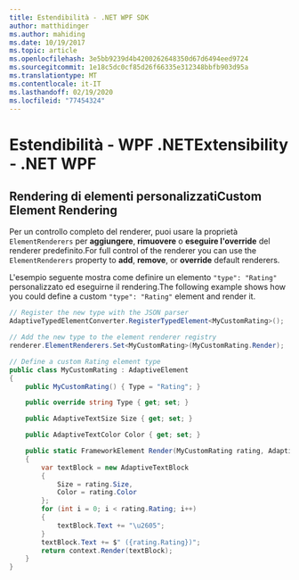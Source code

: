 ```yaml
---
title: Estendibilità - .NET WPF SDK
author: matthidinger
ms.author: mahiding
ms.date: 10/19/2017
ms.topic: article
ms.openlocfilehash: 3e5bb9239d4b4200262648350d67d6494eed9724
ms.sourcegitcommit: 1e18c5dc0cf85d26f66335e312348bbfb903d95a
ms.translationtype: MT
ms.contentlocale: it-IT
ms.lasthandoff: 02/19/2020
ms.locfileid: "77454324"
---
```

# <a name="extensibility---net-wpf"></a><span data-ttu-id="b0b10-102">Estendibilità - WPF .NET</span><span class="sxs-lookup"><span data-stu-id="b0b10-102">Extensibility - .NET WPF</span></span>

## <a name="custom-element-rendering"></a><span data-ttu-id="b0b10-103">Rendering di elementi personalizzati</span><span class="sxs-lookup"><span data-stu-id="b0b10-103">Custom Element Rendering</span></span>

<span data-ttu-id="b0b10-104">Per un controllo completo del renderer, puoi usare la proprietà `ElementRenderers` per **aggiungere**, **rimuovere** o **eseguire l'override** del renderer predefinito.</span><span class="sxs-lookup"><span data-stu-id="b0b10-104">For full control of the renderer you can use the `ElementRenderers` property to **add**, **remove**, or **override** default renderers.</span></span>

<span data-ttu-id="b0b10-105">L'esempio seguente mostra come definire un elemento `"type": "Rating"` personalizzato ed eseguirne il rendering.</span><span class="sxs-lookup"><span data-stu-id="b0b10-105">The following example shows how you could define a custom `"type": "Rating"` element and render it.</span></span>

```csharp
// Register the new type with the JSON parser
AdaptiveTypedElementConverter.RegisterTypedElement<MyCustomRating>();

// Add the new type to the element renderer registry
renderer.ElementRenderers.Set<MyCustomRating>(MyCustomRating.Render);

// Define a custom Rating element type
public class MyCustomRating : AdaptiveElement
{
    public MyCustomRating() { Type = "Rating"; }

    public override string Type { get; set; }

    public AdaptiveTextSize Size { get; set; }

    public AdaptiveTextColor Color { get; set; }

    public static FrameworkElement Render(MyCustomRating rating, AdaptiveRenderContext context)
    {
        var textBlock = new AdaptiveTextBlock
        {
            Size = rating.Size,
            Color = rating.Color
        };
        for (int i = 0; i < rating.Rating; i++)
        {
            textBlock.Text += "\u2605";
        }
        textBlock.Text += $" ({rating.Rating})";
        return context.Render(textBlock);
    }
}
```
